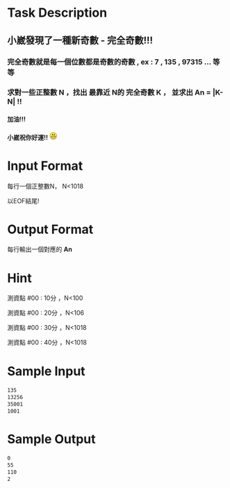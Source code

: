 # Task Description
小崴發現了一種新奇數 - 完全奇數!!!
----------

### 完全奇數就是每一個位數都是奇數的奇數 , ex : 7 , 135 , 97315 ... 等等 ###

### **求對一些正整數 N ，找出** **最靠近 N的 完全奇數 K ， 並求出 An = |K-N| !!** ###

#### **加油!!!** ####

#### 小崴祝你好運!! ![](jscripts/tinymce/plugins/emoticons/img/smiley-laughing.gif) ####
# Input Format
每行一個正整數N， N\<1018 

以EOF結尾!
# Output Format
每行輸出一個對應的 **An**
# Hint
測資點 #00 : 10分 ，N\<100

測資點 #00 : 20分 ，N\<106 

測資點 #00 : 30分 ，N\<1018 

測資點 #00 : 40分 ，N\<1018
# Sample Input
```
135
13256
35001
1001
```
# Sample Output
```
0
55
110
2
```

